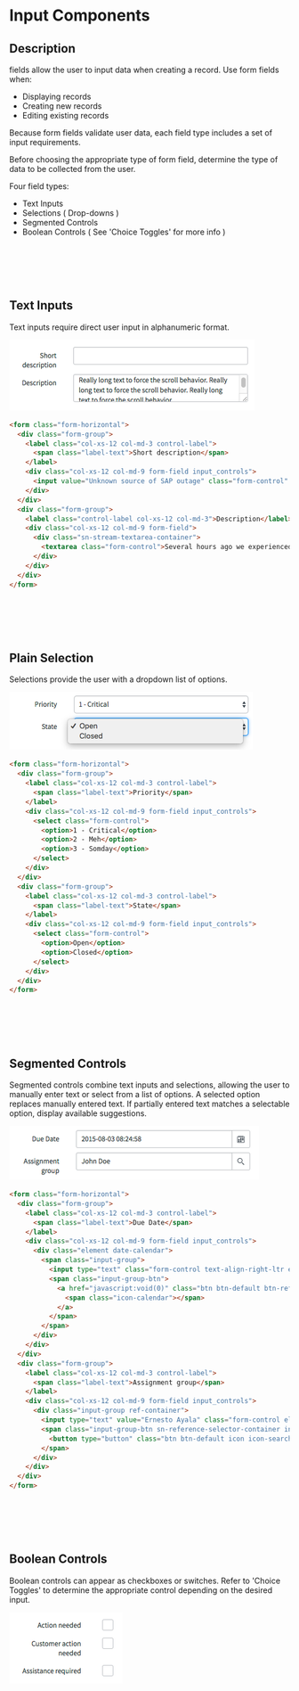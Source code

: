 # Input Components

## Description

fields allow the user to input data when creating a record. Use form fields when:

* Displaying records
* Creating new records
* Editing existing records

Because form fields validate user data, each field type includes a set of input requirements.

Before choosing the appropriate type of form field, determine the type of data to be collected from the user.

Four field types:

* Text Inputs
* Selections ( Drop-downs )
* Segmented Controls
* Boolean Controls ( See 'Choice Toggles' for more info )

<p><br/><br/><br/><br/></p>

## Text Inputs
<a id="text-inputs"></a>
Text inputs require direct user input in alphanumeric format.

![alt text](../images/input-text.png "Text Inputs")

```HTML
<form class="form-horizontal">
  <div class="form-group">
    <label class="col-xs-12 col-md-3 control-label">
      <span class="label-text">Short description</span>
    </label>
    <div class="col-xs-12 col-md-9 form-field input_controls">
      <input value="Unknown source of SAP outage" class="form-control" />
    </div>
  </div>
  <div class="form-group">
    <label class="control-label col-xs-12 col-md-3">Description</label>
    <div class="col-xs-12 col-md-9 form-field">
      <div class="sn-stream-textarea-container">
        <textarea class="form-control">Several hours ago we experienced a flood of incidents related to various SAP applications. It has been determined that there is an outage of unknown origin. We are performing root cause analysis.</textarea>
      </div>
    </div>
  </div>
</form>
```

<p><br/><br/><br/><br/></p>

## Plain Selection
<a id="plain-selection"></a>
Selections provide the user with a dropdown list of options.

![alt text](../images/input-select.png "Select Inputs")

```HTML
<form class="form-horizontal">
  <div class="form-group">
    <label class="col-xs-12 col-md-3 control-label">
      <span class="label-text">Priority</span>
    </label>
    <div class="col-xs-12 col-md-9 form-field input_controls">
      <select class="form-control">
        <option>1 - Critical</option>
        <option>2 - Meh</option>
        <option>3 - Somday</option>
      </select>
    </div>
  </div>
  <div class="form-group">
    <label class="col-xs-12 col-md-3 control-label">
      <span class="label-text">State</span>
    </label>
    <div class="col-xs-12 col-md-9 form-field input_controls">
      <select class="form-control">
        <option>Open</option>
        <option>Closed</option>
      </select>
    </div>
  </div>
</form>
```

<p><br/><br/><br/><br/></p>

## Segmented Controls
<a id="segmented-controls"></a>
Segmented controls combine text inputs and selections, allowing the user to manually enter text or select from a list of options. A selected option replaces manually entered text. If partially entered text matches a selectable option, display available suggestions.

![alt text](../images/input-segmented.png "Segmented Inputs")

```HTML
<form class="form-horizontal">
  <div class="form-group">
    <label class="col-xs-12 col-md-3 control-label">
      <span class="label-text">Due Date</span>
    </label>
    <div class="col-xs-12 col-md-9 form-field input_controls">
      <div class="element date-calendar">
        <span class="input-group">
          <input type="text" class="form-control text-align-right-ltr element_reference_input" value="2015-08-03 08:24:58">
          <span class="input-group-btn">
            <a href="javascript:void(0)" class="btn btn-default btn-ref">
              <span class="icon-calendar"></span>
            </a>
          </span>
        </span>
      </div>
    </div>
  </div>
  <div class="form-group">
    <label class="col-xs-12 col-md-3 control-label">
      <span class="label-text">Assignment group</span>
    </label>
    <div class="col-xs-12 col-md-9 form-field input_controls">
      <div class="input-group ref-container">
        <input type="text" value="Ernesto Ayala" class="form-control element_reference_input">
        <span class="input-group-btn sn-reference-selector-container input-group-btn">
          <button type="button" class="btn btn-default icon icon-search"></button>
        </span>
      </div>
    </div>
  </div>
</form>
```

<p><br/><br/><br/><br/></p>

## Boolean Controls
<a id="boolean-controls"></a>
Boolean controls can appear as checkboxes or switches. Refer to 'Choice Toggles' to determine the appropriate control depending on the desired input.

![alt text](../images/input-checkboxes.png "Checkbox Inputs")
